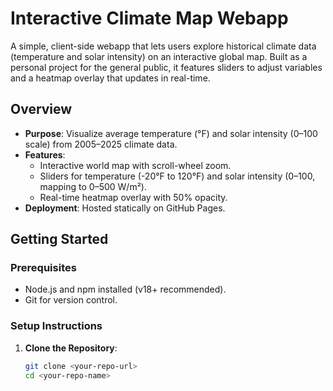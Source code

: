 # Interactive Climate Map Webapp

A simple, client-side webapp that lets users explore historical climate data (temperature and solar intensity) on an interactive global map. Built as a personal project for the general public, it features sliders to adjust variables and a heatmap overlay that updates in real-time.

## Overview
- **Purpose**: Visualize average temperature (°F) and solar intensity (0–100 scale) from 2005–2025 climate data.
- **Features**: 
  - Interactive world map with scroll-wheel zoom.
  - Sliders for temperature (-20°F to 120°F) and solar intensity (0–100, mapping to 0–500 W/m²).
  - Real-time heatmap overlay with 50% opacity.
- **Deployment**: Hosted statically on GitHub Pages.

## Getting Started

### Prerequisites
- Node.js and npm installed (v18+ recommended).
- Git for version control.

### Setup Instructions
1. **Clone the Repository**:
   ```bash
   git clone <your-repo-url>
   cd <your-repo-name>